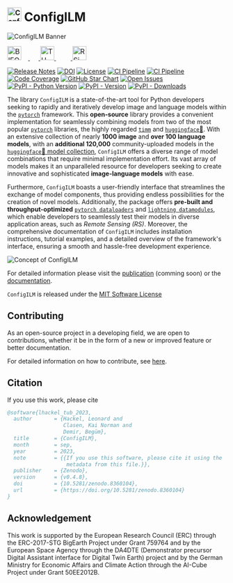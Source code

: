 # <img src="https://raw.githubusercontent.com/wiki/lhackel-tub/ConfigILM/static/imgs/logo_ConfigILM.png" style="font-size: 1rem; height: 2em; width: auto" alt="ConfigILM Logo"/> ConfigILM

![ConfigILM Banner](https://raw.githubusercontent.com/wiki/lhackel-tub/ConfigILM/static/imgs/ConfigILM_v1.png)

<a href="https://bifold.berlin/"><img src="https://raw.githubusercontent.com/wiki/lhackel-tub/ConfigILM/static/imgs/BIFOLD_Logo_farbig.png" style="font-size: 1rem; height: 2em; width: auto; margin-right: 1em" alt="BIFOLD Logo"/>
<img height="2em" hspace="10em"/>
<a href="https://www.tu.berlin/"><img src="https://raw.githubusercontent.com/wiki/lhackel-tub/ConfigILM/static/imgs/tu-berlin-logo-long-red.svg" style="font-size: 1rem; height: 2em; width: auto" alt="TU Berlin Logo"/>
<img height="2em" hspace="17em"/>
<a href="https://rsim.berlin/"><img src="https://raw.githubusercontent.com/wiki/lhackel-tub/ConfigILM/static/imgs/RSiM_Logo_1.png" style="font-size: 1rem; height: 2em; width: auto" alt="RSiM Logo"/>


[![Release Notes](https://img.shields.io/github/release/lhackel-tub/ConfigILM)](https://github.com/lhackel-tub/ConfigILM/releases)
[![DOI](https://zenodo.org/badge/DOI/10.5281/zenodo.8360104.svg)](https://doi.org/10.5281/zenodo.8360104)
[![License](https://img.shields.io/badge/License-MIT-blue.svg)](https://opensource.org/licenses/mit-0)
[![CI Pipeline](https://github.com/lhackel-tub/ConfigILM/actions/workflows/run_tests.yml/badge.svg)](https://github.com/lhackel-tub/ConfigILM/actions/workflows/run_tests.yml)
[![CI Pipeline](https://github.com/lhackel-tub/ConfigILM/actions/workflows/build_docu.yml/badge.svg)](https://github.com/lhackel-tub/ConfigILM/actions/workflows/build_docu.yml)
[![Code Coverage](./coverage.svg)](./.coverage)
[![GitHub Star Chart](https://img.shields.io/github/stars/lhackel-tub/ConfigILM?style=social)](https://img.shields.io/github/stars/lhackel-tub/ConfigILM?style=social)
[![Open Issues](https://img.shields.io/github/issues-raw/lhackel-tub/ConfigILM)](https://github.com/lhackel-tub/ConfigILM/issues)
[![PyPI - Python Version](https://img.shields.io/pypi/pyversions/configilm)](https://pypi.org/project/configilm/)
[![PyPI - Version](https://img.shields.io/pypi/v/configilm)](https://pypi.org/project/configilm/)
[![PyPI - Downloads](https://img.shields.io/pypi/dm/configilm)](https://pypi.org/project/configilm/)


<!-- introduction-start -->
The library `ConfigILM` is a state-of-the-art tool for Python developers seeking to rapidly and
iteratively develop image and language models within the [`pytorch`](https://pytorch.org/) framework.
This **open-source** library provides a convenient implementation for seamlessly combining models
from two of the most popular [`pytorch`](https://pytorch.org/) libraries,
the highly regarded [`timm`](https://github.com/rwightman/pytorch-image-models) and [`huggingface`🤗](https://huggingface.co/).
With an extensive collection of nearly **1000 image** and **over 100 language models**,
with an **additional 120,000** community-uploaded models in the [`huggingface`🤗 model collection](https://huggingface.co/models),
`ConfigILM` offers a diverse range of model combinations that require minimal implementation effort.
Its vast array of models makes it an unparalleled resource for developers seeking to create
innovative and sophisticated **image-language models** with ease.

Furthermore, `ConfigILM` boasts a user-friendly interface that streamlines the exchange of model components,
thus providing endless possibilities for the creation of novel models.
Additionally, the package offers **pre-built and throughput-optimized**
[`pytorch dataloaders`](https://pytorch.org/tutorials/beginner/basics/data_tutorial.html) and
[`lightning datamodules`](https://lightning.ai/docs/pytorch/latest/data/datamodule.html),
which enable developers to seamlessly test their models in diverse application areas, such as *Remote Sensing (RS)*.
Moreover, the comprehensive documentation of `ConfigILM` includes installation instructions,
tutorial examples, and a detailed overview of the framework's interface, ensuring a smooth and hassle-free development experience.

<!-- introduction-end -->

![Concept of ConfigILM](https://raw.githubusercontent.com/wiki/lhackel-tub/ConfigILM/static/imgs/ConfigILM-ILMType.VQA_CLASSIFICATION.png)

For detailed information please visit the [publication](TODO:arXiv-Link) (comming soon) or the [documentation](https://lhackel-tub.github.io/ConfigILM).

`ConfigILM` is released under the [MIT Software License](https://opensource.org/licenses/mit-0)

## Contributing

As an open-source project in a developing field, we are open to contributions, whether it be in the form of a new or improved feature or better documentation.

For detailed information on how to contribute, see [here](.github/CONTRIBUTING.md).


## Citation

<!-- citation-start -->
If you use this work, please cite

```bibtex
@software{lhackel_tub_2023,
  author       = {Hackel, Leonard and
                  Clasen, Kai Norman and
                  Demir, Begüm},
  title        = {ConfigILM},
  month        = sep,
  year         = 2023,
  note         = {{If you use this software, please cite it using the
                   metadata from this file.}},
  publisher    = {Zenodo},
  version      = {v0.4.8},
  doi          = {10.5281/zenodo.8360104},
  url          = {https://doi.org/10.5281/zenodo.8360104}
}
```
<!-- citation-end -->

## Acknowledgement
This work is supported by the European Research Council (ERC) through the ERC-2017-STG
BigEarth Project under Grant 759764 and by the European Space Agency through the DA4DTE
(Demonstrator precursor Digital Assistant interface for Digital Twin Earth) project and
by the German Ministry for Economic Affairs and Climate Action through the AI-Cube
Project under Grant 50EE2012B.
